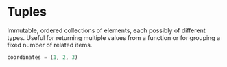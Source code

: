 # Tuples

Immutable, ordered collections of elements, each possibly of different types.
Useful for returning multiple values from a function or for grouping a fixed number of related items.

```python
coordinates = (1, 2, 3)
```
